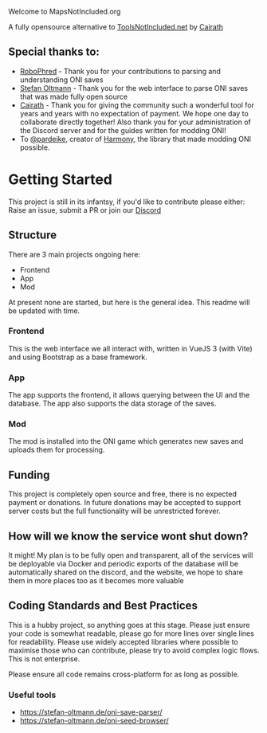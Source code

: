 Welcome to MapsNotIncluded.org

A fully opensource alternative to [ToolsNotIncluded.net](https://ToolsNotIncluded.net) by [Cairath](https://github.com/Cairath)


## Special thanks to: 
 - [RoboPhred](https://github.com/RoboPhred/oni-save-parser#readme) - Thank you for your  contributions to parsing and understanding ONI saves
 - [Stefan Oltmann](https://stefan-oltmann.de) - Thank you for the web interface to parse ONI saves that was made fully open source
 - [Cairath](https://github.com/Cairath) - Thank you for giving the community such a wonderful tool for years and years with no expectation of payment. We hope one day to collaborate directly together! Also thank you for your administration of the Discord server and for the guides written for modding ONI!
 - To [@pardeike](https://github.com/pardeike), creator of [Harmony](https://github.com/pardeike/Harmony), the library that made modding ONI possible. 

# Getting Started

This project is still in its infantsy, if you'd like to contribute please either: Raise an issue, submit a PR or join our [Discord](https://discord.gg/3vhCpp6PNq)

## Structure
There are 3 main projects ongoing here: 
 - Frontend
 - App
 - Mod

 At present none are started, but here is the general idea. This readme will be updated with time.

### Frontend
This is the web interface we all interact with, written in VueJS 3 (with Vite) and using Bootstrap as a base framework. 

### App
The app supports the frontend, it allows querying between the UI and the database. The app also supports the data storage of the saves.

### Mod
The mod is installed into the ONI game which generates new saves and uploads them for processing. 


## Funding 
This project is completely open source and free, there is no expected payment or donations. In future donations may be accepted to support server costs but the full functionality will be unrestricted forever. 

## How will we know the service wont shut down?
It might! My plan is to be fully open and transparent, all of the services will be deployable via Docker and periodic exports of the database will be automatically shared on the discord, and the website, we hope to share them in more places too as it becomes more valuable

## Coding Standards and Best Practices
This is a hubby project, so anything goes at this stage. Please just ensure your code is somewhat readable, please go for more lines over single lines for readability. Please use widely accepted libraries where possible to maximise those who can contribute, please try to avoid complex logic flows. This is not enterprise. 

Please ensure all code remains cross-platform for as long as possible. 

### Useful tools
- https://stefan-oltmann.de/oni-save-parser/
- https://stefan-oltmann.de/oni-seed-browser/
